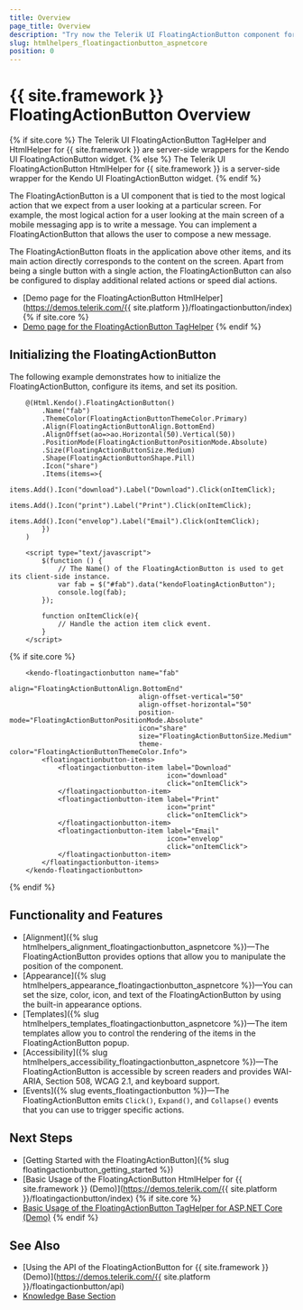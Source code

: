 ```yaml
---
title: Overview
page_title: Overview
description: "Try now the Telerik UI FloatingActionButton component for {{ site.framework }} providing various alignment options for its items and complete control over its appearance."
slug: htmlhelpers_floatingactionbutton_aspnetcore
position: 0
---
```


# {{ site.framework }} FloatingActionButton Overview

{% if site.core %}
The Telerik UI FloatingActionButton TagHelper and HtmlHelper for {{ site.framework }} are server-side wrappers for the Kendo UI FloatingActionButton widget.
{% else %}
The Telerik UI FloatingActionButton HtmlHelper for {{ site.framework }} is a server-side wrapper for the Kendo UI FloatingActionButton widget.
{% endif %}

The FloatingActionButton is a UI component that is tied to the most logical action that we expect from a user looking at a particular screen. For example, the most logical action for a user looking at the main screen of a mobile messaging app is to write a message. You can implement a FloatingActionButton that allows the user to compose a new message.

The FloatingActionButton floats in the application above other items, and its main action directly corresponds to the content on the screen. Apart from being a single button with a single action, the FloatingActionButton can also be configured to display additional related actions or speed dial actions.

* [Demo page for the FloatingActionButton HtmlHelper](https://demos.telerik.com/{{ site.platform }}/floatingactionbutton/index)
{% if site.core %}
* [Demo page for the FloatingActionButton TagHelper](https://demos.telerik.com/aspnet-core/floatingactionbutton/tag-helper)
{% endif %}

## Initializing the FloatingActionButton

The following example demonstrates how to initialize the FloatingActionButton, configure its items, and set its position.

```HtmlHelper
    @(Html.Kendo().FloatingActionButton()
        .Name("fab")
        .ThemeColor(FloatingActionButtonThemeColor.Primary)
        .Align(FloatingActionButtonAlign.BottomEnd)
        .AlignOffset(ao=>ao.Horizontal(50).Vertical(50))
        .PositionMode(FloatingActionButtonPositionMode.Absolute)
        .Size(FloatingActionButtonSize.Medium)
        .Shape(FloatingActionButtonShape.Pill)
        .Icon("share")
        .Items(items=>{
            items.Add().Icon("download").Label("Download").Click(onItemClick);
            items.Add().Icon("print").Label("Print").Click(onItemClick);
            items.Add().Icon("envelop").Label("Email").Click(onItemClick);
        })
    )

    <script type="text/javascript">
        $(function () {
            // The Name() of the FloatingActionButton is used to get its client-side instance.
            var fab = $("#fab").data("kendoFloatingActionButton");
            console.log(fab);
        });

        function onItemClick(e){
            // Handle the action item click event.
        }
    </script>
```
{% if site.core %}
```TagHelper
    <kendo-floatingactionbutton name="fab"
                                align="FloatingActionButtonAlign.BottomEnd"
                                align-offset-vertical="50"
                                align-offset-horizontal="50"
                                position-mode="FloatingActionButtonPositionMode.Absolute"
                                icon="share"
                                size="FloatingActionButtonSize.Medium"
                                theme-color="FloatingActionButtonThemeColor.Info">
        <floatingactionbutton-items>
            <floatingactionbutton-item label="Download"
                                       icon="download"
                                       click="onItemClick">
            </floatingactionbutton-item>
            <floatingactionbutton-item label="Print"
                                       icon="print"
                                       click="onItemClick">
            </floatingactionbutton-item>
            <floatingactionbutton-item label="Email"
                                       icon="envelop"
                                       click="onItemClick">
            </floatingactionbutton-item>
        </floatingactionbutton-items>
    </kendo-floatingactionbutton>
```
{% endif %}

## Functionality and Features

* [Alignment]({% slug htmlhelpers_alignment_floatingactionbutton_aspnetcore %})&mdash;The FloatingActionButton provides options that allow you to manipulate the position of the component.
* [Appearance]({% slug htmlhelpers_appearance_floatingactionbutton_aspnetcore %})&mdash;You can set the size, color, icon, and text of the FloatingActionButton by using the built-in appearance options.
* [Templates]({% slug htmlhelpers_templates_floatingactionbutton_aspnetcore %})&mdash;The item templates allow you to control the rendering of the items in the FloatingActionButton popup.
* [Accessibility]({% slug htmlhelpers_accessibility_floatingactionbutton_aspnetcore %})&mdash;The FloatingActionButton is accessible by screen readers and provides WAI-ARIA, Section 508, WCAG 2.1, and keyboard support.
* [Events]({% slug events_floatingactionbutton %})&mdash;The FloatingActionButton emits `Click()`, `Expand()`, and `Collapse()` events that you can use to trigger specific actions.

## Next Steps

* [Getting Started with the FloatingActionButton]({% slug floatingactionbutton_getting_started %})
* [Basic Usage of the FloatingActionButton HtmlHelper for {{ site.framework }} (Demo)](https://demos.telerik.com/{{ site.platform }}/floatingactionbutton/index)
{% if site.core %}
* [Basic Usage of the FloatingActionButton TagHelper for ASP.NET Core (Demo)](https://demos.telerik.com/aspnet-core/floatingactionbutton/tag-helper)
{% endif %}

## See Also

* [Using the API of the FloatingActionButton for {{ site.framework }} (Demo)](https://demos.telerik.com/{{ site.platform }}/floatingactionbutton/api)
* [Knowledge Base Section](/knowledge-base)
